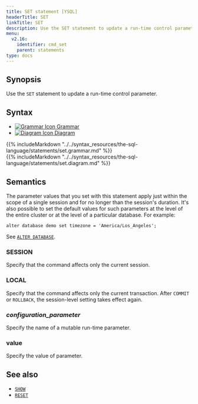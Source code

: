 ```yaml
---
title: SET statement [YSQL]
headerTitle: SET
linkTitle: SET
description: Use the SET statement to update a run-time control parameter.
menu:
  v2.16:
    identifier: cmd_set
    parent: statements
type: docs
---
```


## Synopsis

Use the `SET` statement to update a run-time control parameter.

## Syntax

<ul class="nav nav-tabs nav-tabs-yb">
  <li >
    <a href="#grammar" class="nav-link active" id="grammar-tab" data-bs-toggle="tab" role="tab" aria-controls="grammar" aria-selected="true">
      <img src="/icons/file-lines.svg" alt="Grammar Icon">
      Grammar
    </a>
  </li>
  <li>
    <a href="#diagram" class="nav-link" id="diagram-tab" data-bs-toggle="tab" role="tab" aria-controls="diagram" aria-selected="false">
      <img src="/icons/diagram.svg" alt="Diagram Icon">
      Diagram
    </a>
  </li>
</ul>

<div class="tab-content">
  <div id="grammar" class="tab-pane fade show active" role="tabpanel" aria-labelledby="grammar-tab">
  {{% includeMarkdown "../../syntax_resources/the-sql-language/statements/set.grammar.md" %}}
  </div>
  <div id="diagram" class="tab-pane fade" role="tabpanel" aria-labelledby="diagram-tab">
  {{% includeMarkdown "../../syntax_resources/the-sql-language/statements/set.diagram.md" %}}
  </div>
</div>

## Semantics

The parameter values that you set with this statement apply just within the scope of a single session and for no longer than the session's duration. It's also possible to set the default values for such parameters at the level of the entire cluster or at the level of a particular database. For example:

```plpgsql
alter database demo set timezone = 'America/Los_Angeles';
```

See [`ALTER DATABASE`](../ddl_alter_db/).

### SESSION

Specify that the command affects only the current session.

### LOCAL

Specify that the command affects only the current transaction. After `COMMIT` or `ROLLBACK`, the session-level setting takes effect again.

### *configuration_parameter*

Specify the name of a mutable run-time parameter.

### value

Specify the value of parameter.

## See also

- [`SHOW`](../cmd_show)
- [`RESET`](../cmd_reset)
